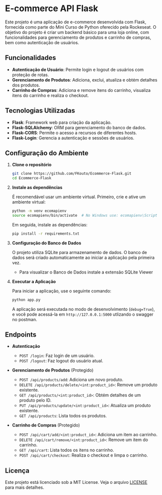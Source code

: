 # E-commerce API Flask
Este projeto é uma aplicação de e-commerce desenvolvida com Flask, fornecida como parte do Mini Curso de Python oferecido pela Rockeseat. O objetivo do projeto é criar um backend básico para uma loja online, com funcionalidades para gerenciamento de produtos e carrinho de compras, bem como autenticação de usuários.

## Funcionalidades

- **Autenticação de Usuário**: Permite login e logout de usuários com proteção de rotas.
- **Gerenciamento de Produtos**: Adiciona, exclui, atualiza e obtém detalhes dos produtos.
- **Carrinho de Compras**: Adiciona e remove itens do carrinho, visualiza itens do carrinho e realiza o checkout.

## Tecnologias Utilizadas

- **Flask**: Framework web para criação da aplicação.
- **Flask-SQLAlchemy**: ORM para gerenciamento do banco de dados.
- **Flask-CORS**: Permite o acesso a recursos de diferentes hosts.
- **Flask-Login**: Gerencia a autenticação e sessões de usuários.

## Configuração do Ambiente

1. **Clone o repositório**

   ```bash
   git clone https://github.com/FKouto/Ecommerce-Flask.git
   cd Ecommerce-Flask
   ```

2. **Instale as dependências**

   É recomendável usar um ambiente virtual. Primeiro, crie e ative um ambiente virtual:

   ```bash
   python -m venv ecomapienv
   source ecomapienv/bin/activate  # No Windows use: ecomapienv\Scripts\activate
   ```

   Em seguida, instale as dependências:

   ```bash
   pip install -r requirements.txt
   ```

3. **Configuração do Banco de Dados**

   O projeto utiliza SQLite para armazenamento de dados. O banco de dados será criado automaticamente ao iniciar a aplicação pela primeira vez.

   * Para visualizar o Banco de Dados instale a extensão SQLite Viewer

4. **Executar a Aplicação**

   Para iniciar a aplicação, use o seguinte comando:

   ```bash
   python app.py
   ```

   A aplicação será executada no modo de desenvolvimento (`debug=True`), e você pode acessá-la em `http://127.0.0.1:5000` utlizando o swagger no postman.

## Endpoints

- **Autenticação**
  - `POST /login`: Faz login de um usuário.
  - `POST /logout`: Faz logout do usuário atual.

- **Gerenciamento de Produtos** (Protegido)
  - `POST /api/products/add`: Adiciona um novo produto.
  - `DELETE /api/products/delete/<int:product_id>`: Remove um produto existente.
  - `GET /api/products/<int:product_id>`: Obtém detalhes de um produto pelo ID.
  - `PUT /api/products/update/<int:product_id>`: Atualiza um produto existente.
  - `GET /api/products`: Lista todos os produtos.

- **Carrinho de Compras** (Protegido)
  - `POST /api/cart/add/<int:product_id>`: Adiciona um item ao carrinho.
  - `DELETE /api/cart/remove/<int:product_id>`: Remove um item do carrinho.
  - `GET /api/cart`: Lista todos os itens no carrinho.
  - `POST /api/cart/checkout`: Realiza o checkout e limpa o carrinho.

## Licença

Este projeto está licenciado sob a MIT License. Veja o arquivo [LICENSE](LICENSE) para mais detalhes.
